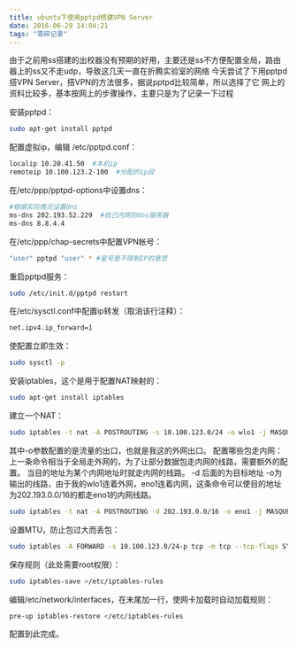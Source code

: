 ```yaml
---
title: ubuntu下使用pptpd搭建VPN Server
date: 2016-06-29 14:04:21
tags: "零碎记录"
---
```

由于之前用ss搭建的出校器没有预期的好用，主要还是ss不方便配置全局，路由器上的ss又不走udp，导致这几天一直在折腾实验室的网络
今天尝试了下用pptpd搭VPN Server，搭VPN的方法很多，据说pptpd比较简单，所以选择了它
网上的资料比较多，基本按网上的步骤操作，主要只是为了记录一下过程
<!-- more -->
安装pptpd：
```bash
sudo apt-get install pptpd
```
配置虚拟ip，编辑 /etc/pptpd.conf：
```bash
localip 10.20.41.50  #本机ip
remoteip 10.100.123.2-100  #分配的ip段
```
在/etc/ppp/pptpd-options中设置dns：
```bash
#根据实际情况设置dns
ms-dns 202.193.52.229  #自己内网的dns服务器
ms-dns 8.8.4.4
```
在/etc/ppp/chap-secrets中配置VPN帐号：
```bash
"user" pptpd "user" * #星号是不限制IP的意思
```
重启pptpd服务：
```bash
sudo /etc/init.d/pptpd restart
```
在/etc/sysctl.conf中配置ip转发（取消该行注释）：
```bash
net.ipv4.ip_forward=1
```
使配置立即生效：
```bash
sudo sysctl -p
```
安装iptables，这个是用于配置NAT映射的：
```bash
sudo apt-get install iptables
```
建立一个NAT：
```bash
sudo iptables -t nat -A POSTROUTING -s 10.100.123.0/24 -o wlo1 -j MASQUERADE
```
其中-o参数配置的是流量的出口，也就是我这的外网出口。
配置哪些包走内网：
上一条命令相当于全局走外网的，为了让部分数据包走内网的线路，需要额外的配置。
当目的地址为某个内网地址时就走内网的线路。
-d 后面的为目标地址 -o为输出的线路，由于我的wlo1连着外网，eno1连着内网，这条命令可以使目的地址为202.193.0.0/16的都走eno1的内网线路。
```bash
sudo iptables -t nat -A POSTROUTING -d 202.193.0.0/16 -o eno1 -j MASQUERADE
```
设置MTU，防止包过大而丢包：
```bash
sudo iptables -A FORWARD -s 10.100.123.0/24-p tcp -m tcp --tcp-flags SYN,RST SYN -j TCPMSS --set-mss 1200
```
保存规则（此处需要root权限）：
```bash
sudo iptables-save >/etc/iptables-rules
```
编辑/etc/network/interfaces，在末尾加一行，使网卡加载时自动加载规则：
```bash
pre-up iptables-restore </etc/iptables-rules
```
配置到此完成。
